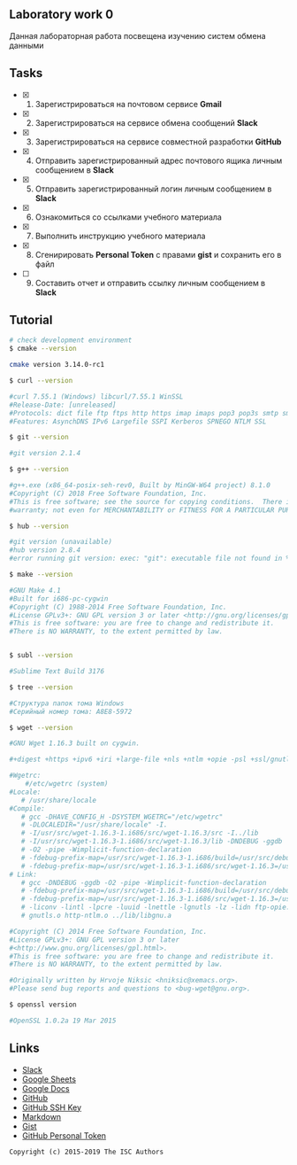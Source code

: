 ## Laboratory work 0

Данная лабораторная работа посвещена изучению систем обмена данными

## Tasks

- [x] 1. Зарегистрироваться на почтовом сервисе **Gmail**
- [x] 2. Зарегистрироваться на сервисе обмена сообщений **Slack**
- [x] 3. Зарегистрироваться на сервисе совместной разработки **GitHub**
- [x] 4. Отправить зарегистрированный адрес почтового ящика личным сообщением в **Slack**
- [x] 5. Отправить зарегистрированный логин личным сообщением в **Slack**
- [x] 6. Ознакомиться со ссылками учебного материала
- [x] 7. Выполнить инструкцию учебного материала
- [x] 8. Сгенирировать **Personal Token** с правами **gist** и сохранить его в файл
- [ ] 9. Составить отчет и отправить ссылку личным сообщением в **Slack**

## Tutorial

```sh
# check development environment
$ cmake --version

cmake version 3.14.0-rc1

$ curl --version

#curl 7.55.1 (Windows) libcurl/7.55.1 WinSSL
#Release-Date: [unreleased]
#Protocols: dict file ftp ftps http https imap imaps pop3 pop3s smtp smtps telnet tftp
#Features: AsynchDNS IPv6 Largefile SSPI Kerberos SPNEGO NTLM SSL

$ git --version

#git version 2.1.4

$ g++ --version

#g++.exe (x86_64-posix-seh-rev0, Built by MinGW-W64 project) 8.1.0
#Copyright (C) 2018 Free Software Foundation, Inc.
#This is free software; see the source for copying conditions.  There is NO
#warranty; not even for MERCHANTABILITY or FITNESS FOR A PARTICULAR PURPOSE.

$ hub --version

#git version (unavailable)
#hub version 2.8.4
#error running git version: exec: "git": executable file not found in %PATH%

$ make --version

#GNU Make 4.1
#Built for i686-pc-cygwin
#Copyright (C) 1988-2014 Free Software Foundation, Inc.
#License GPLv3+: GNU GPL version 3 or later <http://gnu.org/licenses/gpl.html>
#This is free software: you are free to change and redistribute it.
#There is NO WARRANTY, to the extent permitted by law.


$ subl --version

#Sublime Text Build 3176

$ tree --version

#Структура папок тома Windows
#Серийный номер тома: A8E8-5972

$ wget --version

#GNU Wget 1.16.3 built on cygwin.

#+digest +https +ipv6 +iri +large-file +nls +ntlm +opie -psl +ssl/gnutls

#Wgetrc:
    #/etc/wgetrc (system)
#Locale:
   # /usr/share/locale
#Compile:
   # gcc -DHAVE_CONFIG_H -DSYSTEM_WGETRC="/etc/wgetrc"
   # -DLOCALEDIR="/usr/share/locale" -I.
   # -I/usr/src/wget-1.16.3-1.i686/src/wget-1.16.3/src -I../lib
   # -I/usr/src/wget-1.16.3-1.i686/src/wget-1.16.3/lib -DNDEBUG -ggdb
   # -O2 -pipe -Wimplicit-function-declaration
   # -fdebug-prefix-map=/usr/src/wget-1.16.3-1.i686/build=/usr/src/debug/wget-1.16.3-1
   # -fdebug-prefix-map=/usr/src/wget-1.16.3-1.i686/src/wget-1.16.3=/usr/src/debug/wget-1.16.3-1
# Link:
   # gcc -DNDEBUG -ggdb -O2 -pipe -Wimplicit-function-declaration
   # -fdebug-prefix-map=/usr/src/wget-1.16.3-1.i686/build=/usr/src/debug/wget-1.16.3-1
   # -fdebug-prefix-map=/usr/src/wget-1.16.3-1.i686/src/wget-1.16.3=/usr/src/debug/wget-1.16.3-1
   # -liconv -lintl -lpcre -luuid -lnettle -lgnutls -lz -lidn ftp-opie.o
   # gnutls.o http-ntlm.o ../lib/libgnu.a

#Copyright (C) 2014 Free Software Foundation, Inc.
#License GPLv3+: GNU GPL version 3 or later
#<http://www.gnu.org/licenses/gpl.html>.
#This is free software: you are free to change and redistribute it.
#There is NO WARRANTY, to the extent permitted by law.

#Originally written by Hrvoje Niksic <hniksic@xemacs.org>.
#Please send bug reports and questions to <bug-wget@gnu.org>.

$ openssl version 

#OpenSSL 1.0.2a 19 Mar 2015

```

## Links

- [Slack](https://slack.com)
- [Google Sheets](https://www.google.ru/intl/ru/sheets/about/)
- [Google Docs](https://www.google.ru/intl/ru/docs/about/)
- [GitHub](https://github.com)
- [GitHub SSH Key](https://help.github.com/articles/generating-a-new-ssh-key-and-adding-it-to-the-ssh-agent/)
- [Markdown](https://stackedit.io)
- [Gist](https://gist.github.com)
- [GitHub Personal Token](https://github.com/settings/tokens/new)


```
Copyright (c) 2015-2019 The ISC Authors
```
